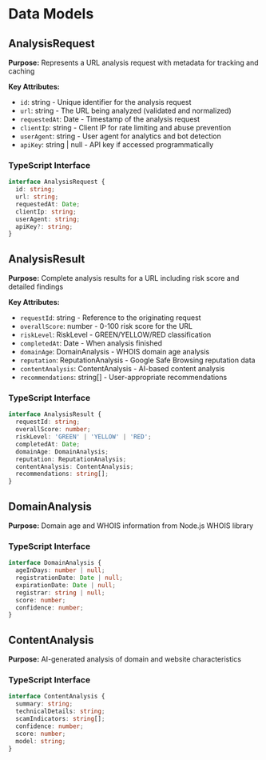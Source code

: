 # Data Models

## AnalysisRequest

**Purpose:** Represents a URL analysis request with metadata for tracking and caching

**Key Attributes:**
- `id`: string - Unique identifier for the analysis request
- `url`: string - The URL being analyzed (validated and normalized)
- `requestedAt`: Date - Timestamp of the analysis request
- `clientIp`: string - Client IP for rate limiting and abuse prevention
- `userAgent`: string - User agent for analytics and bot detection
- `apiKey`: string | null - API key if accessed programmatically

### TypeScript Interface

```typescript
interface AnalysisRequest {
  id: string;
  url: string;
  requestedAt: Date;
  clientIp: string;
  userAgent: string;
  apiKey?: string;
}
```

## AnalysisResult

**Purpose:** Complete analysis results for a URL including risk score and detailed findings

**Key Attributes:**
- `requestId`: string - Reference to the originating request
- `overallScore`: number - 0-100 risk score for the URL
- `riskLevel`: RiskLevel - GREEN/YELLOW/RED classification
- `completedAt`: Date - When analysis finished
- `domainAge`: DomainAnalysis - WHOIS domain age analysis
- `reputation`: ReputationAnalysis - Google Safe Browsing reputation data
- `contentAnalysis`: ContentAnalysis - AI-based content analysis
- `recommendations`: string[] - User-appropriate recommendations

### TypeScript Interface

```typescript
interface AnalysisResult {
  requestId: string;
  overallScore: number;
  riskLevel: 'GREEN' | 'YELLOW' | 'RED';
  completedAt: Date;
  domainAge: DomainAnalysis;
  reputation: ReputationAnalysis;
  contentAnalysis: ContentAnalysis;
  recommendations: string[];
}
```

## DomainAnalysis

**Purpose:** Domain age and WHOIS information from Node.js WHOIS library

### TypeScript Interface

```typescript
interface DomainAnalysis {
  ageInDays: number | null;
  registrationDate: Date | null;
  expirationDate: Date | null;
  registrar: string | null;
  score: number;
  confidence: number;
}
```

## ContentAnalysis

**Purpose:** AI-generated analysis of domain and website characteristics

### TypeScript Interface

```typescript
interface ContentAnalysis {
  summary: string;
  technicalDetails: string;
  scamIndicators: string[];
  confidence: number;
  score: number;
  model: string;
}
```
